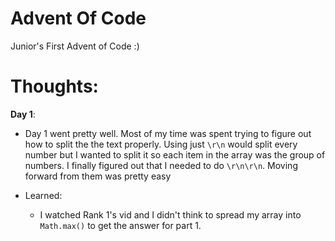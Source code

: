 # Advent Of Code

Junior's First Advent of Code :)

# Thoughts:

**Day 1**:
* Day 1 went pretty well. Most of my time was spent trying to figure out how to split the the text properly. Using just `\r\n` would split every number but I wanted to split it so each item in the array was the group of numbers. I finally figured out that I needed to do `\r\n\r\n`. Moving forward from them was pretty easy

* Learned:
    * I watched Rank 1's vid and I didn't think to spread my array into `Math.max()` to get the answer for part 1.
